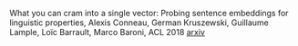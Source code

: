 What you can cram into a single vector: Probing sentence embeddings for linguistic properties, Alexis Conneau, German Kruszewski, Guillaume Lample, Loïc Barrault, Marco Baroni, ACL 2018 [arxiv](<https://arxiv.org/abs/1805.01070>) 

